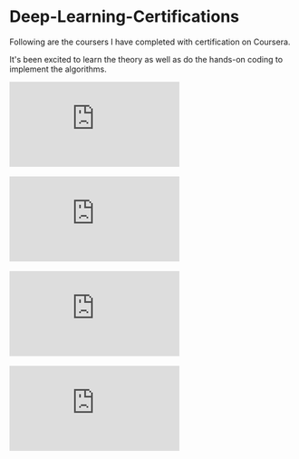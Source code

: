 # Deep-Learning-Certifications

Following are the coursers I have completed with certification on Coursera. 

It's been excited to learn the theory as well as do the hands-on coding to implement the algorithms. 

![Neural Networks and Deep Learning](https://github.com/nsradia/Deep-Learning-Cert/blob/master/Coursera%20QUU3AP48PSDK.pdf)

![Improving Deep Neural Networks: Hyperparameter tuning, Regularization and Optimization](https://github.com/nsradia/Deep-Learning-Cert/blob/master/Coursera%20QUU3AP48PSDK.pdf)

![Structuring Machine Learning Projects](https://github.com/nsradia/Deep-Learning-Coursera/blob/master/Coursera_Structure_ML_Projects.pdf)

![Convolution Neural Networks](https://github.com/nsradia/Deep-Learning-Coursera/blob/master/Coursera_CNN.pdf)
